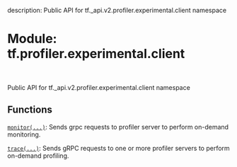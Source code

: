 description: Public API for tf._api.v2.profiler.experimental.client namespace

<div itemscope itemtype="http://developers.google.com/ReferenceObject">
<meta itemprop="name" content="tf.profiler.experimental.client" />
<meta itemprop="path" content="Stable" />
</div>

# Module: tf.profiler.experimental.client

<!-- Insert buttons and diff -->

<table class="tfo-notebook-buttons tfo-api nocontent" align="left">

</table>



Public API for tf._api.v2.profiler.experimental.client namespace



## Functions

[`monitor(...)`](../../../tf/profiler/experimental/client/monitor.md): Sends grpc requests to profiler server to perform on-demand monitoring.

[`trace(...)`](../../../tf/profiler/experimental/client/trace.md): Sends gRPC requests to one or more profiler servers to perform on-demand profiling.

